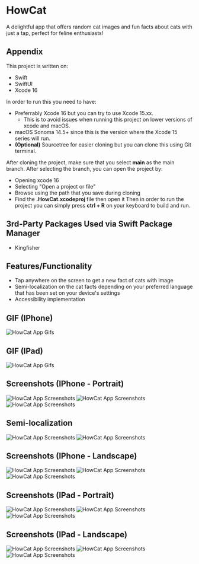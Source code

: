 # HowCat
A delightful app that offers random cat images and fun facts about cats with just a tap, perfect for feline enthusiasts!

## Appendix

This project is written on:
- Swift
- SwiftUI
- Xcode 16

In order to run this you need to have:
- Preferrably Xcode 16 but you can try to use Xcode 15.xx.
    - This is to avoid issues when running this project on lower versions of xcode and macOS.
- macOS Sonoma 14.5+ since this is the version where the Xcode 15 series will run.
- __(Optional)__ Sourcetree for easier cloning but you can clone this using Git terminal.

After cloning the project, make sure that you select __main__ as the main branch.
After selecting the branch, you can open the project by:
- Opening xcode 16
- Selecting "Open a project or file"
- Browse using the path that you save during cloning
- Find the __.HowCat.xcodeproj__ file then open it
Then in order to run the project you can simply press __ctrl + R__ on your keyboard to build and run.

## 3rd-Party Packages Used via Swift Package Manager
- Kingfisher

## Features/Functionality

- Tap anywhere on the screen to get a new fact of cats with image
- Semi-localization on the cat facts depending on your preferred language that has been set on your device's settings
- Accessibility implementation

## GIF (IPhone)
![HowCat App Gifs](https://s11.gifyu.com/images/SAe1N.gif)

## GIF (IPad)
![HowCat App Gifs](https://s11.gifyu.com/images/SAe19.gif)

## Screenshots (IPhone - Portrait)
![HowCat App Screenshots](https://i.ibb.co/sJkNPNH/Intro-Portrait.png)
![HowCat App Screenshots](https://i.ibb.co/2t0ZP26/Fact-Portrait.png)
![HowCat App Screenshots](https://i.ibb.co/xSd6htM/Fact-Loading-Portrait.png)

## Semi-localization
![HowCat App Screenshots](https://i.ibb.co/jHnJ49S/Semi-localization-Settings.png)
![HowCat App Screenshots](https://i.ibb.co/YBJ5kBW/Semi-localization-in-action.png)

## Screenshots (IPhone - Landscape)
![HowCat App Screenshots](https://i.ibb.co/ck79HT8/Intro-Landscape.png)
![HowCat App Screenshots](https://i.ibb.co/SXdB5BR/Fact-Landscape.png)
![HowCat App Screenshots](https://i.ibb.co/yPMMk6f/Fact-Loading-Landscape.png)

## Screenshots (IPad - Portrait)
![HowCat App Screenshots](https://i.ibb.co/CKKrPHK/Intro-Portrait.png)
![HowCat App Screenshots](https://i.ibb.co/p3Ckvr3/Fact-Portrait.png)
![HowCat App Screenshots](https://i.ibb.co/JKp935g/Fact-Loading-Portrait.png)

## Screenshots (IPad - Landscape)
![HowCat App Screenshots](https://i.ibb.co/7zkp9Gp/Intro-Landscape.png)
![HowCat App Screenshots](https://i.ibb.co/NjLcLbc/Fact-Landscape.png)
![HowCat App Screenshots](https://i.ibb.co/DzJZ3T4/Fact-Loading-Landspace.png)
